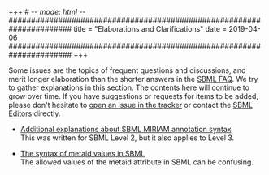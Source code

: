 +++ # -*- mode: html -*-
######################################################################
title = "Elaborations and Clarifications"
date  = 2019-04-06
######################################################################
+++

Some issues are the topics of frequent questions and discussions, and merit longer elaboration than the shorter answers in the [SBML FAQ](../faq). We try to gather explanations in this section. The contents here will continue to grow over time. If you have suggestions or requests for items to be added, please don't hesitate to [open an issue in the tracker](https://github.com/sbmlteam/sbml-org-website/issues) or contact the [SBML Editors](mailto:sbml-editors@googlegroups.com) directly.

* [Additional explanations about SBML MIRIAM annotation syntax](miriam_annotation_syntax)<br>This was written for SBML Level 2, but it also applies to Level 3.

* [The syntax of metaid values in SBML](metaid_syntax)<br>The allowed values of the metaid attribute in SBML can be confusing.
